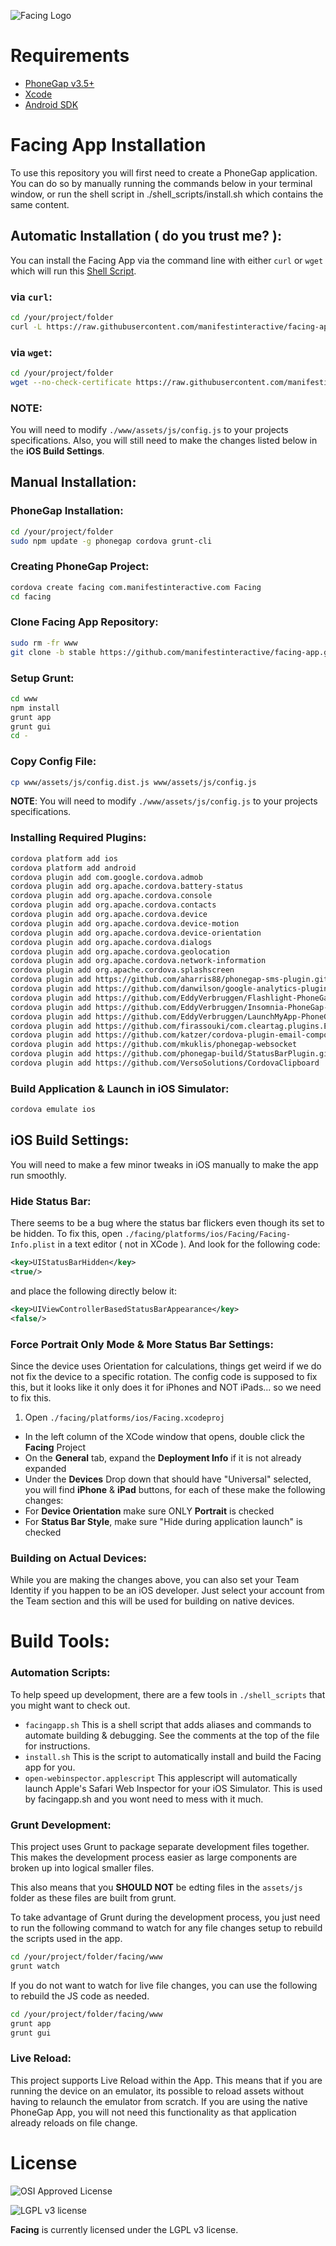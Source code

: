 ![Facing Logo](https://raw.githubusercontent.com/manifestinteractive/facing/master/assets/logo/rectangle/logo_rectangle.jpg)

Requirements
===

* [PhoneGap v3.5+](http://phonegap.com/install/)
* [Xcode](http://docs.phonegap.com/en/3.5.0/guide_platforms_ios_index.md.html#iOS%20Platform%20Guide)
* [Android SDK](http://docs.phonegap.com/en/3.5.0/guide_platforms_android_index.md.html#Android%20Platform%20Guide)

Facing App Installation
===

To use this repository you will first need to create a PhoneGap application.  You can do so by manually running the commands below in your terminal window, or run the shell script in ./shell_scripts/install.sh which contains the same content.

Automatic Installation ( do you trust me? ):
---

You can install the Facing App via the command line with either `curl` or `wget` which will run this [Shell Script](https://raw.githubusercontent.com/manifestinteractive/facing-app/stable/shell_scripts/install.sh).

### via `curl`:

```bash
cd /your/project/folder
curl -L https://raw.githubusercontent.com/manifestinteractive/facing-app/stable/shell_scripts/install.sh | sh
```

### via `wget`:

```bash
cd /your/project/folder
wget --no-check-certificate https://raw.githubusercontent.com/manifestinteractive/facing-app/stable/shell_scripts/install.sh -O - | sh
```

### NOTE:

You will need to modify `./www/assets/js/config.js` to your projects specifications.  Also, you will still need to make the changes listed below in the __iOS Build Settings__.

Manual Installation:
---

### PhoneGap Installation:

```bash
cd /your/project/folder
sudo npm update -g phonegap cordova grunt-cli
```

### Creating PhoneGap Project:

```bash
cordova create facing com.manifestinteractive.com Facing
cd facing
```

### Clone Facing App Repository:

```bash
sudo rm -fr www
git clone -b stable https://github.com/manifestinteractive/facing-app.git www
```

### Setup Grunt:

```bash
cd www
npm install
grunt app
grunt gui
cd -
```

### Copy Config File:

```bash
cp www/assets/js/config.dist.js www/assets/js/config.js
```

__NOTE__: You will need to modify `./www/assets/js/config.js` to your projects specifications.

### Installing Required Plugins:

```bash
cordova platform add ios
cordova platform add android
cordova plugin add com.google.cordova.admob
cordova plugin add org.apache.cordova.battery-status
cordova plugin add org.apache.cordova.console
cordova plugin add org.apache.cordova.contacts
cordova plugin add org.apache.cordova.device
cordova plugin add org.apache.cordova.device-motion
cordova plugin add org.apache.cordova.device-orientation
cordova plugin add org.apache.cordova.dialogs
cordova plugin add org.apache.cordova.geolocation
cordova plugin add org.apache.cordova.network-information
cordova plugin add org.apache.cordova.splashscreen
cordova plugin add https://github.com/aharris88/phonegap-sms-plugin.git
cordova plugin add https://github.com/danwilson/google-analytics-plugin.git
cordova plugin add https://github.com/EddyVerbruggen/Flashlight-PhoneGap-Plugin.git
cordova plugin add https://github.com/EddyVerbruggen/Insomnia-PhoneGap-Plugin.git
cordova plugin add https://github.com/EddyVerbruggen/LaunchMyApp-PhoneGap-Plugin.git --variable URL_SCHEME=facing
cordova plugin add https://github.com/firassouki/com.cleartag.plugins.EnableBackgroundLocation.git
cordova plugin add https://github.com/katzer/cordova-plugin-email-composer.git
cordova plugin add https://github.com/mkuklis/phonegap-websocket
cordova plugin add https://github.com/phonegap-build/StatusBarPlugin.git
cordova plugin add https://github.com/VersoSolutions/CordovaClipboard
```

### Build Application & Launch in iOS Simulator:

```bash
cordova emulate ios
```

iOS Build Settings:
---

You will need to make a few minor tweaks in iOS manually to make the app run smoothly.

### Hide Status Bar:

There seems to be a bug where the status bar flickers even though its set to be hidden.  To fix this, open `./facing/platforms/ios/Facing/Facing-Info.plist` in a text editor ( not in XCode ).  And look for the following code:

```xml
<key>UIStatusBarHidden</key>
<true/>
```

and place the following directly below it:

```xml
<key>UIViewControllerBasedStatusBarAppearance</key>
<false/>
```

### Force Portrait Only Mode & More Status Bar Settings:

Since the device uses Orientation for calculations, things get weird if we do not fix the device to a specific rotation.  The config code is supposed to fix this, but it looks like it only does it for iPhones and NOT iPads... so we need to fix this.

1. Open `./facing/platforms/ios/Facing.xcodeproj`
- In the left column of the XCode window that opens, double click the __Facing__ Project
- On the __General__ tab, expand the __Deployment Info__ if it is not already expanded
- Under the __Devices__ Drop down that should have "Universal" selected, you will find __iPhone__ & __iPad__ buttons, for each of these make the following changes:
- For __Device Orientation__ make sure ONLY __Portrait__ is checked
- For __Status Bar Style__, make sure "Hide during application launch" is checked

### Building on Actual Devices:

While you are making the changes above, you can also set your Team Identity if you happen to be an iOS developer.  Just select your account from the Team section and this will be used for building on native devices.


Build Tools:
===

### Automation Scripts:

To help speed up development, there are a few tools in `./shell_scripts` that you might want to check out.

* `facingapp.sh` This is a shell script that adds aliases and commands to automate building & debugging.  See the comments at the top of the file for instructions.
* `install.sh` This is the script to automatically install and build the Facing app for you.
* `open-webinspector.applescript` This applescript will automatically launch Apple's Safari Web Inspector for your iOS Simulator. This is used by facingapp.sh and you wont need to mess with it much.

### Grunt Development:

This project uses Grunt to package separate development files together.  This makes the development process easier as large components are broken up into logical smaller files.

This also means that you __SHOULD NOT__ be edting files in the `assets/js` folder as these files are built from grunt.

To take advantage of Grunt during the development process, you just need to run the following command to watch for any file changes setup to rebuild the scripts used in the app.

```bash
cd /your/project/folder/facing/www
grunt watch
```

If you do not want to watch for live file changes, you can use the following to rebuild the JS code as needed.

```bash
cd /your/project/folder/facing/www
grunt app
grunt gui
```

### Live Reload:

This project supports Live Reload within the App.  This means that if you are running the device on an emulator, its possible to reload assets without having to relaunch the emulator from scratch.  If you are using the native PhoneGap App, you will not need this functionality as that application already reloads on file change.

License
===

![OSI Approved License](http://opensource.org/trademarks/opensource/OSI-Approved-License-100x137.png "OSI Approved License")

![LGPL v3 license](http://www.gnu.org/graphics/lgplv3-147x51.png "LGPL v3 license")

**Facing** is currently licensed under the LGPL v3 license.
